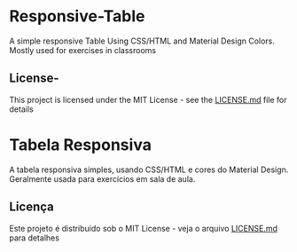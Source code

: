 # Responsive-Table
A simple responsive Table Using CSS/HTML and Material Design Colors. Mostly used for exercises in classrooms 

## License-
This project is licensed under the MIT License - see the [LICENSE.md](LICENSE.md) file for details

# Tabela Responsiva
A tabela responsiva simples, usando CSS/HTML e cores do Material Design. Geralmente usada para exercícios em sala de aula. 

## Licença
Este projeto é distribuído sob o MIT License - veja o arquivo [LICENSE.md](LICENSE.md) para detalhes

